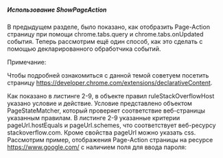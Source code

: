##### Использование ShowPageAction

В предыдущем разделе, было показано, как отобразить Page-Action страницу при помощи chrome.tabs.query и chrome.tabs.onUpdated события. Теперь рассмотрим ещё один способ, как это сделать с помощью декларированного обработчика событий.

Примечание:

Чтобы подробней ознакомиться с данной темой советуем посетить страницу https://developer.chrome.com/extensions/declarativeContent.

Как показано в листинге 2-9, в объекте правил ruleStackOverflowHost указано условие и действие. Условие представлено объектом PageStateMatcher, который проверяет соответствие веб-страницы указанным правилам. В листинге 2-9 указанные критерии pageUrl.hostEquals и pageUrl.schemes, что соответствует веб-ресурсу stackoverflow.com. Кроме свойства pageUrl можно указать css. Рассмотрим пример, отображения Page-Action страницы на ресурсе https://www.google.com/ с наличием поля для ввода пароля:

